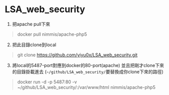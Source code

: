 # LSA_web_security


1. 把apache pull下來
> docker pull nimmis/apache-php5

2. 把此目錄clone到local
> git clone https://github.com/yiyu0x/LSA_web_security.git

3. 將local的5487-port對應到docker的80-port(apache) 並且把剛才clone下來的目錄掛載進去 (`~/github/LSA_web_security/`要替換成你clone下來的路徑)
> docker run -d -p 5487:80 -v ~/github/LSA_web_security/:/var/www/html nimmis/apache-php5  
